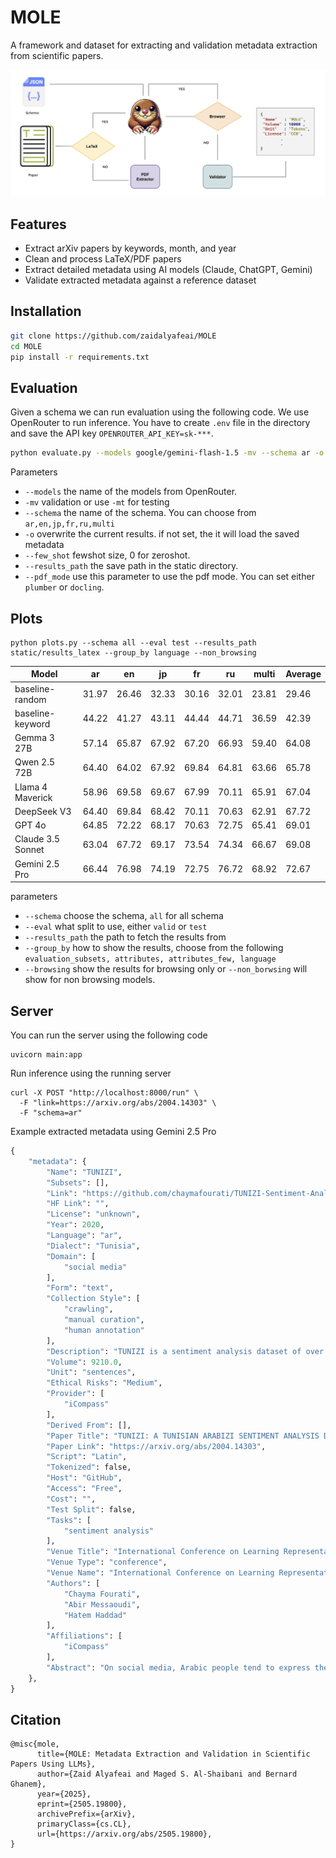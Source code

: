 # MOLE

A framework and dataset for extracting and validation metadata extraction from scientific papers. 

<img src = "images/pipeline.png" />

## Features
- Extract arXiv papers by keywords, month, and year
- Clean and process LaTeX/PDF papers
- Extract detailed metadata using AI models (Claude, ChatGPT, Gemini)
- Validate extracted metadata against a reference dataset

## Installation
```bash
git clone https://github.com/zaidalyafeai/MOLE
cd MOLE
pip install -r requirements.txt
```

## Evaluation
Given a schema we can run evaluation using the following code. We use OpenRouter to run inference. You have to create `.env` file in the directory and save the API key `OPENROUTER_API_KEY=sk-***`. 
```bash
python evaluate.py --models google/gemini-flash-1.5 -mv --schema ar -o --few_shot 0 --results_path results_latex
```

Parameters

- `--models` the name of the models from OpenRouter.
- `-mv` validation or use `-mt` for testing
- `--schema` the name of the schema. You can choose from `ar,en,jp,fr,ru,multi`
- `-o` overwrite the current results. if not set, the it will load the saved metadata
- `--few_shot` fewshot size, 0 for zeroshot.
- `--results_path` the save path in the static directory. 
- `--pdf_mode` use this parameter to use the pdf mode. You can set either `plumber` or `docling`.

## Plots 

```
python plots.py --schema all --eval test --results_path static/results_latex --group_by language --non_browsing
```

| Model             |   ar |   en |   jp |   fr |   ru | multi | Average |
|-------------------|------|------|------|------|------|--------|---------|
| baseline-random   | 31.97 | 26.46 | 32.33 | 30.16 | 32.01 | 23.81 | 29.46 |
| baseline-keyword  | 44.22 | 41.27 | 43.11 | 44.44 | 44.71 | 36.59 | 42.39 |
| Gemma 3 27B       | 57.14 | 65.87 | 67.92 | 67.20 | 66.93 | 59.40 | 64.08 |
| Qwen 2.5 72B      | 64.40 | 64.02 | 67.92 | 69.84 | 64.81 | 63.66 | 65.78 |
| Llama 4 Maverick  | 58.96 | 69.58 | 69.67 | 67.99 | 70.11 | 65.91 | 67.04 |
| DeepSeek V3       | 64.40 | 69.84 | 68.42 | 70.11 | 70.63 | 62.91 | 67.72 |
| GPT 4o            | 64.85 | 72.22 | 68.17 | 70.63 | 72.75 | 65.41 | 69.01 |
| Claude 3.5 Sonnet | 63.04 | 67.72 | 69.17 | 73.54 | 74.34 | 66.67 | 69.08 |
| Gemini 2.5 Pro    | 66.44 | 76.98 | 74.19 | 72.75 | 76.72 | 68.92 | 72.67 |


parameters

- `--schema` choose the schema, `all` for all schema
- `--eval` what split to use, either `valid` or `test`
- `--results_path` the path to fetch the results from
- `--group_by` how to show the results, choose from the following `evaluation_subsets, attributes, attributes_few, language`
- `--browsing` show the results for browsing only or `--non_borwsing` will show for non browsing models.

## Server

You can run the server using the following code

```
uvicorn main:app
```

Run inference using the running server

```
curl -X POST "http://localhost:8000/run" \
  -F "link=https://arxiv.org/abs/2004.14303" \
  -F "schema=ar" 
```

Example extracted metadata using Gemini 2.5 Pro

```python
{
    "metadata": {
        "Name": "TUNIZI",
        "Subsets": [],
        "Link": "https://github.com/chaymafourati/TUNIZI-Sentiment-Analysis-Tunisian-Arabizi-Dataset",
        "HF Link": "",
        "License": "unknown",
        "Year": 2020,
        "Language": "ar",
        "Dialect": "Tunisia",
        "Domain": [
            "social media"
        ],
        "Form": "text",
        "Collection Style": [
            "crawling",
            "manual curation",
            "human annotation"
        ],
        "Description": "TUNIZI is a sentiment analysis dataset of over 9,000 Tunisian Arabizi sentences collected from YouTube comments, preprocessed, and manually annotated by native Tunisian speakers.",
        "Volume": 9210.0,
        "Unit": "sentences",
        "Ethical Risks": "Medium",
        "Provider": [
            "iCompass"
        ],
        "Derived From": [],
        "Paper Title": "TUNIZI: A TUNISIAN ARABIZI SENTIMENT ANALYSIS DATASET",
        "Paper Link": "https://arxiv.org/abs/2004.14303",
        "Script": "Latin",
        "Tokenized": false,
        "Host": "GitHub",
        "Access": "Free",
        "Cost": "",
        "Test Split": false,
        "Tasks": [
            "sentiment analysis"
        ],
        "Venue Title": "International Conference on Learning Representations",
        "Venue Type": "conference",
        "Venue Name": "International Conference on Learning Representations 2020",
        "Authors": [
            "Chayma Fourati",
            "Abir Messaoudi",
            "Hatem Haddad"
        ],
        "Affiliations": [
            "iCompass"
        ],
        "Abstract": "On social media, Arabic people tend to express themselves in their own local dialects. More particularly, Tunisians use the informal way called 'Tunisian Arabizi'. Analytical studies seek to explore and recognize online opinions aiming to exploit them for planning and prediction purposes such as measuring the customer satisfaction and establishing sales and marketing strategies. However, analytical studies based on Deep Learning are data hungry. On the other hand, African languages and dialects are considered low resource languages. For instance, to the best of our knowledge, no annotated Tunisian Arabizi dataset exists. In this paper, we introduce TUNIZI as a sentiment analysis Tunisian Arabizi Dataset, collected from social networks, preprocessed for analytical studies and annotated manually by Tunisian native speakers."
    },
}
```

## Citation

```
@misc{mole,
      title={MOLE: Metadata Extraction and Validation in Scientific Papers Using LLMs}, 
      author={Zaid Alyafeai and Maged S. Al-Shaibani and Bernard Ghanem},
      year={2025},
      eprint={2505.19800},
      archivePrefix={arXiv},
      primaryClass={cs.CL},
      url={https://arxiv.org/abs/2505.19800}, 
}
```
